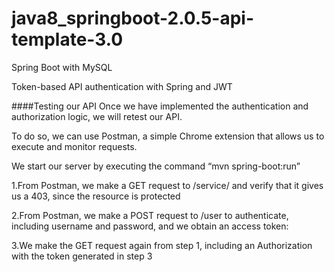 # java8_springboot-2.0.5-api-template-3.0

Spring Boot with MySQL

Token-based API authentication with Spring and JWT

####Testing our API
Once we have implemented the authentication and authorization logic, we will retest our API.

To do so, we can use Postman, a simple Chrome extension that allows us to execute and monitor requests.

We start our server by executing the command “mvn spring-boot:run”

1.From Postman, we make a GET request to /service/ and verify that it gives us a 403, since the resource is protected

2.From Postman, we make a POST request to /user to authenticate, including username and password, and we obtain an access token:

3.We make the GET request again from step 1, including an Authorization with the token generated in step 3

